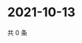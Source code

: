 # 2021-10-13

共 0 条

<!-- BEGIN WEIBO -->
<!-- 最后更新时间 Wed Oct 13 2021 11:12:02 GMT+0800 (China Standard Time) -->

<!-- END WEIBO -->
